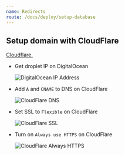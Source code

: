 ```yaml
---
name: Redirects
route: /docs/deploy/setup-database
---
```


## Setup domain with CloudFlare

[Cloudflare.](https://cloudflare.com)

- Get droplet IP on DigitalOcean

  ![DigitalOcean IP Address](https://github.com/cezerin2/cezerin2/raw/master/docs/images/cezerin-digitalocean.png)

- Add `A` and `CNAME` to DNS on CloudFlare

  ![CloudFlare DNS](https://github.com/cezerin2/cezerin2/raw/master/docs/images/cezerin-cloudflare.png)

- Set SSL to `Flexible` on CloudFlare

  ![CloudFlare SSL](https://github.com/cezerin2/cezerin2/raw/master/docs/images/cf-ssl.png)

- Turn on `Always use HTTPS` on CloudFlare

  ![CloudFlare Always HTTPS](https://github.com/cezerin2/cezerin2/raw/master/docs/images/cf-alway-https.png)
